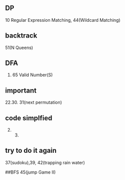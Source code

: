 ## DP
10 Regular Expression Matching, 44(Wildcard Matching)

## backtrack
51(N Queens)

## DFA
1. 65 Valid Number(S)

## important
22.30. 31(next permutation)
##  code simplfied
2. 3. 

## try to do it again
37(sudoku),39, 42(trapping rain water)

##BFS
45(jump Game II)